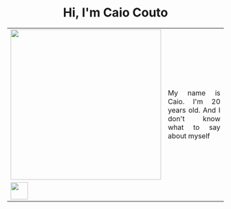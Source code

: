 <html>
  <h1 align="center">Hi, I'm Caio Couto</h1>

<table align="center" cellspacing="0" cellpadding="0">
  <tbody>
    <tr><td>
      <a href="https://github.com/th3worst4?tab=repositories" target="_blank">
      <img width="350em" src="https://github-readme-stats.vercel.app/api/top-langs/?username=th3worst4&layout=compact&langs_couns=9&theme=dark&langs_count=6&hide=html,css,powershell,batchfile,makefile"></a>
    </td>
    <td rowspan='2' width='200px' align='justify'>
      My name is Caio. I'm 20 years old. And I don't know what to say about myself
    </td></tr>
    <tr><td>
       <a href="https://www.linkedin.com/in/caio-silva-couto-98690221a/" target="_blank">
       <img class=".social-media" height="40em" src="https://img.shields.io/badge/LinkedIn-0077B5?style=for-the-badge&logo=linkedin&logoColor=white"></a>
    </td></tr>
  </tbody>
</table>
</html>
